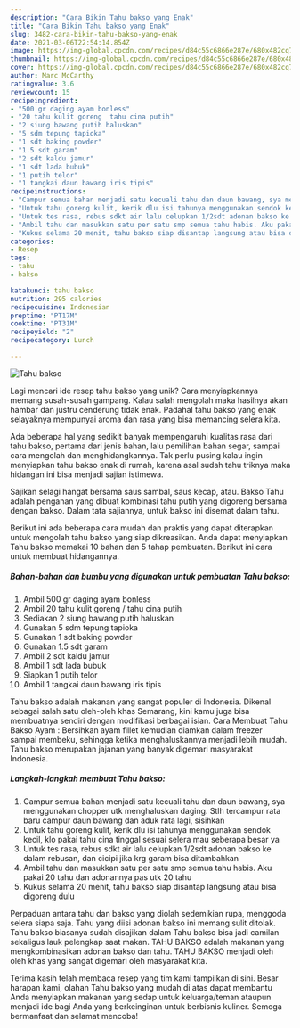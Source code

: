 ```yaml
---
description: "Cara Bikin Tahu bakso yang Enak"
title: "Cara Bikin Tahu bakso yang Enak"
slug: 3482-cara-bikin-tahu-bakso-yang-enak
date: 2021-03-06T22:54:14.854Z
image: https://img-global.cpcdn.com/recipes/d84c55c6866e287e/680x482cq70/tahu-bakso-foto-resep-utama.jpg
thumbnail: https://img-global.cpcdn.com/recipes/d84c55c6866e287e/680x482cq70/tahu-bakso-foto-resep-utama.jpg
cover: https://img-global.cpcdn.com/recipes/d84c55c6866e287e/680x482cq70/tahu-bakso-foto-resep-utama.jpg
author: Marc McCarthy
ratingvalue: 3.6
reviewcount: 15
recipeingredient:
- "500 gr daging ayam bonless"
- "20 tahu kulit goreng  tahu cina putih"
- "2 siung bawang putih haluskan"
- "5 sdm tepung tapioka"
- "1 sdt baking powder"
- "1.5 sdt garam"
- "2 sdt kaldu jamur"
- "1 sdt lada bubuk"
- "1 putih telor"
- "1 tangkai daun bawang iris tipis"
recipeinstructions:
- "Campur semua bahan menjadi satu kecuali tahu dan daun bawang, sya menggunakan chopper utk menghaluskan daging. Stlh tercampur rata baru campur daun bawang dan aduk rata lagi, sisihkan"
- "Untuk tahu goreng kulit, kerik dlu isi tahunya menggunakan sendok kecil, klo pakai tahu cina tinggal sesuai selera mau seberapa besar ya"
- "Untuk tes rasa, rebus sdkt air lalu celupkan 1/2sdt adonan bakso ke dalam rebusan, dan cicipi jika krg garam bisa ditambahkan"
- "Ambil tahu dan masukkan satu per satu smp semua tahu habis. Aku pakai 20 tahu dan adonannya pas utk 20 tahu"
- "Kukus selama 20 menit, tahu bakso siap disantap langsung atau bisa digoreng dulu"
categories:
- Resep
tags:
- tahu
- bakso

katakunci: tahu bakso 
nutrition: 295 calories
recipecuisine: Indonesian
preptime: "PT17M"
cooktime: "PT31M"
recipeyield: "2"
recipecategory: Lunch

---
```



![Tahu bakso](https://img-global.cpcdn.com/recipes/d84c55c6866e287e/680x482cq70/tahu-bakso-foto-resep-utama.jpg)

Lagi mencari ide resep tahu bakso yang unik? Cara menyiapkannya memang susah-susah gampang. Kalau salah mengolah maka hasilnya akan hambar dan justru cenderung tidak enak. Padahal tahu bakso yang enak selayaknya mempunyai aroma dan rasa yang bisa memancing selera kita.

Ada beberapa hal yang sedikit banyak mempengaruhi kualitas rasa dari tahu bakso, pertama dari jenis bahan, lalu pemilihan bahan segar, sampai cara mengolah dan menghidangkannya. Tak perlu pusing kalau ingin menyiapkan tahu bakso enak di rumah, karena asal sudah tahu triknya maka hidangan ini bisa menjadi sajian istimewa.

Sajikan selagi hangat bersama saus sambal, saus kecap, atau. Bakso Tahu adalah penganan yang dibuat kombinasi tahu putih yang digoreng bersama dengan bakso. Dalam tata sajiannya, untuk bakso ini disemat dalam tahu.


Berikut ini ada beberapa cara mudah dan praktis yang dapat diterapkan untuk mengolah tahu bakso yang siap dikreasikan. Anda dapat menyiapkan Tahu bakso memakai 10 bahan dan 5 tahap pembuatan. Berikut ini cara untuk membuat hidangannya.

<!--inarticleads1-->

##### Bahan-bahan dan bumbu yang digunakan untuk pembuatan Tahu bakso:

1. Ambil 500 gr daging ayam bonless
1. Ambil 20 tahu kulit goreng / tahu cina putih
1. Sediakan 2 siung bawang putih haluskan
1. Gunakan 5 sdm tepung tapioka
1. Gunakan 1 sdt baking powder
1. Gunakan 1.5 sdt garam
1. Ambil 2 sdt kaldu jamur
1. Ambil 1 sdt lada bubuk
1. Siapkan 1 putih telor
1. Ambil 1 tangkai daun bawang iris tipis


Tahu bakso adalah makanan yang sangat populer di Indonesia. Dikenal sebagai salah satu oleh-oleh khas Semarang, kini kamu juga bisa membuatnya sendiri dengan modifikasi berbagai isian. Cara Membuat Tahu Bakso Ayam : Bersihkan ayam fillet kemudian diamkan dalam freezer sampai membeku, sehingga ketika menghaluskannya menjadi lebih mudah. Tahu bakso merupakan jajanan yang banyak digemari masyarakat Indonesia. 

<!--inarticleads2-->

##### Langkah-langkah membuat Tahu bakso:

1. Campur semua bahan menjadi satu kecuali tahu dan daun bawang, sya menggunakan chopper utk menghaluskan daging. Stlh tercampur rata baru campur daun bawang dan aduk rata lagi, sisihkan
1. Untuk tahu goreng kulit, kerik dlu isi tahunya menggunakan sendok kecil, klo pakai tahu cina tinggal sesuai selera mau seberapa besar ya
1. Untuk tes rasa, rebus sdkt air lalu celupkan 1/2sdt adonan bakso ke dalam rebusan, dan cicipi jika krg garam bisa ditambahkan
1. Ambil tahu dan masukkan satu per satu smp semua tahu habis. Aku pakai 20 tahu dan adonannya pas utk 20 tahu
1. Kukus selama 20 menit, tahu bakso siap disantap langsung atau bisa digoreng dulu


Perpaduan antara tahu dan bakso yang diolah sedemikian rupa, menggoda selera siapa saja. Tahu yang diisi adonan bakso ini memang sulit ditolak. Tahu bakso biasanya sudah disajikan dalam Tahu bakso bisa jadi camilan sekaligus lauk pelengkap saat makan. TAHU BAKSO adalah makanan yang mengkombinasikan adonan bakso dan tahu. TAHU BAKSO menjadi oleh oleh khas yang sangat digemari oleh masyarakat kita. 

Terima kasih telah membaca resep yang tim kami tampilkan di sini. Besar harapan kami, olahan Tahu bakso yang mudah di atas dapat membantu Anda menyiapkan makanan yang sedap untuk keluarga/teman ataupun menjadi ide bagi Anda yang berkeinginan untuk berbisnis kuliner. Semoga bermanfaat dan selamat mencoba!
